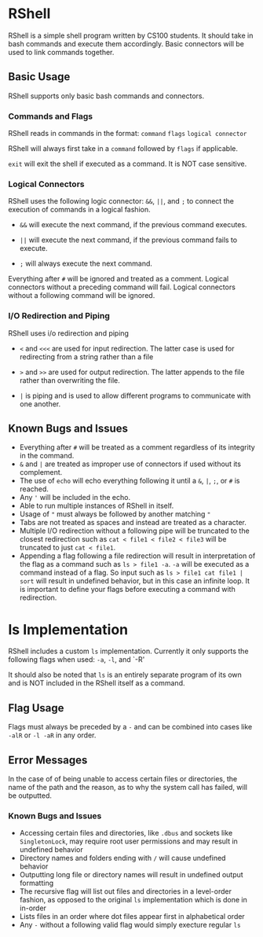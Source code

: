 # RShell

RShell is a simple shell program written by CS100 students. It should take in bash commands
and execute them accordingly. Basic connectors will be used to link commands together.

## Basic Usage

RShell supports only basic bash commands and connectors.

### Commands and Flags

RShell reads in commands in the format: `command` `flags` `logical connector`

RShell will always first take in a `command` followed by `flags` if applicable.

`exit` will exit the shell if executed as a command. It is NOT case sensitive.

### Logical Connectors

RShell uses the following logic connector: `&&`, `||`, and `;` to connect the execution of commands in a logical fashion.

- `&&` will execute the next command, if the previous command executes.

- `||` will execute the next command, if the previous command fails to execute.

- `;` will always execute the next command.

Everything after `#` will be ignored and treated as a comment. Logical connectors without a preceding command will fail. Logical connectors without a following command will be ignored.

### I/O Redirection and Piping

RShell uses i/o redirection and piping

- `<` and `<<<` are used for input redirection. The latter case is used for redirecting from a string rather than a file

- `>` and `>>` are used for output redirection. The latter appends to the file rather than overwriting the file.

- `|` is piping and is used to allow different programs to communicate with one another.

## Known Bugs and Issues

- Everything after `#` will be treated as a comment regardless of its integrity in the command.
- `&` and `|` are treated as improper use of connectors if used without its complement.
- The use of `echo` will echo everything following it until a `&`, `|`, `;`, or `#` is reached.
- Any `'` will be included in the echo.
- Able to run multiple instances of RShell in itself.
- Usage of `"` must always be followed by another matching `"`
- Tabs are not treated as spaces and instead are treated as a character.
- Multiple I/O redirection without a following pipe will be truncated to the closest redirection such as `cat < file1 < file2 < file3` will be truncated to just `cat < file1`.
- Appending a flag following a file redirection will result in interpretation of the flag as a command such as `ls > file1 -a`. `-a` will be executed as a command instead of a flag. So input such as `ls > file1 cat file1 | sort` will result in undefined behavior, but in this case an infinite loop. It is important to define your flags before executing a command with redirection.

# ls Implementation

RShell includes a custom `ls` implementation. Currently it only supports the following flags
when used: `-a`, `-l`, and `-R'

It should also be noted that `ls` is an entirely separate program of its own and is NOT included in
the RShell itself as a command.

## Flag Usage

Flags must always be preceded by a `-` and can be combined into cases like `-alR` or `-l -aR` in any
order.

## Error Messages

In the case of of being unable to access certain files or directories, the name of the path and the
reason, as to why the system call has failed, will be outputted.

### Known Bugs and Issues

- Accessing certain files and directories, like `.dbus` and sockets like `SingletonLock`, may require root user permissions and may result in undefined behavior
- Directory names and folders ending with `/` will cause undefined behavior
- Outputting long file or directory names will result in undefined output formatting
- The recursive flag will list out files and directories in a level-order fashion, as opposed to the original `ls` implementation which is done in in-order
- Lists files in an order where dot files appear first in alphabetical order
- Any `-` without a following valid flag would simply execture regular `ls`
